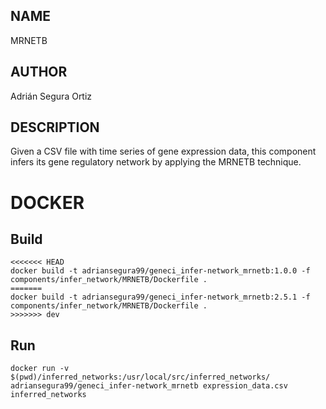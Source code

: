 ## NAME

MRNETB

## AUTHOR

Adrián Segura Ortiz

## DESCRIPTION

Given a CSV file with time series of gene expression data, this component infers its gene regulatory network by applying the MRNETB technique.

# DOCKER

## Build

```
<<<<<<< HEAD
docker build -t adriansegura99/geneci_infer-network_mrnetb:1.0.0 -f components/infer_network/MRNETB/Dockerfile .
=======
docker build -t adriansegura99/geneci_infer-network_mrnetb:2.5.1 -f components/infer_network/MRNETB/Dockerfile .
>>>>>>> dev
```

## Run

```
docker run -v $(pwd)/inferred_networks:/usr/local/src/inferred_networks/ adriansegura99/geneci_infer-network_mrnetb expression_data.csv inferred_networks
```

